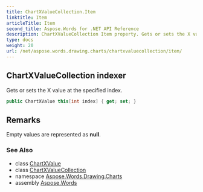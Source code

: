 ```yaml
---
title: ChartXValueCollection.Item
linktitle: Item
articleTitle: Item
second_title: Aspose.Words for .NET API Reference
description: ChartXValueCollection Item property. Gets or sets the X value at the specified index in C#.
type: docs
weight: 20
url: /net/aspose.words.drawing.charts/chartxvaluecollection/item/
---
```

## ChartXValueCollection indexer

Gets or sets the X value at the specified index.

```csharp
public ChartXValue this[int index] { get; set; }
```

## Remarks

Empty values are represented as **null**.

### See Also

* class [ChartXValue](../../chartxvalue/)
* class [ChartXValueCollection](../)
* namespace [Aspose.Words.Drawing.Charts](../../chartxvaluecollection/)
* assembly [Aspose.Words](../../../)
